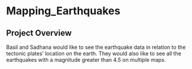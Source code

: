 # Mapping_Earthquakes
## Project Overview
Basil and Sadhana would like to see the earthquake data in relation to the tectonic plates’ location on the earth. They would also like to see all the earthquakes with a magnitude greater than 4.5 on multiple maps.
